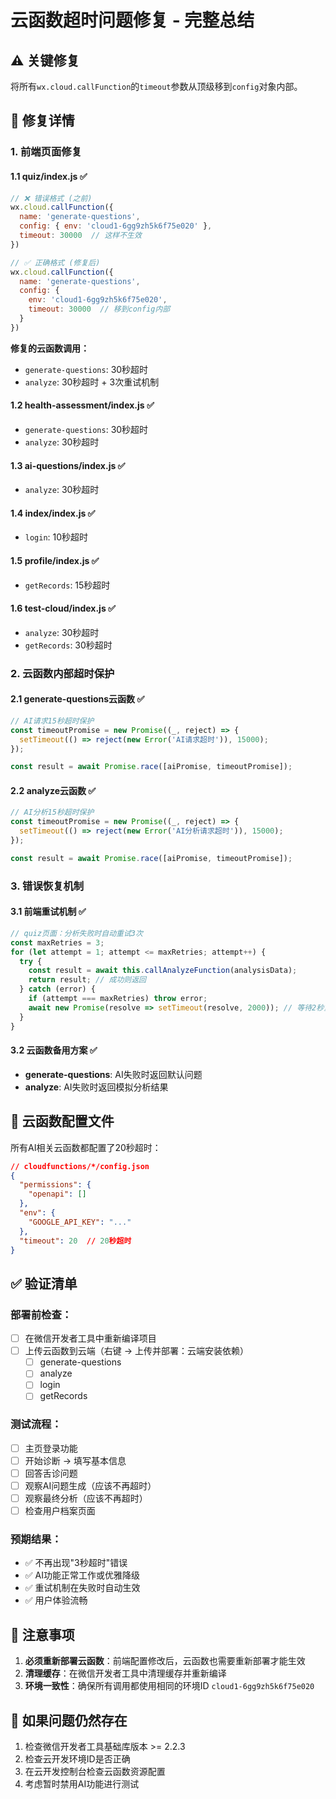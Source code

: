 # 云函数超时问题修复 - 完整总结

## ⚠️ 关键修复
将所有`wx.cloud.callFunction`的`timeout`参数从顶级移到`config`对象内部。

## 📝 修复详情

### 1. 前端页面修复

#### 1.1 quiz/index.js ✅ 
```javascript
// ❌ 错误格式 (之前)
wx.cloud.callFunction({
  name: 'generate-questions',
  config: { env: 'cloud1-6gg9zh5k6f75e020' },
  timeout: 30000  // 这样不生效
})

// ✅ 正确格式 (修复后)
wx.cloud.callFunction({
  name: 'generate-questions',
  config: { 
    env: 'cloud1-6gg9zh5k6f75e020',
    timeout: 30000  // 移到config内部
  }
})
```

**修复的云函数调用：**
- `generate-questions`: 30秒超时
- `analyze`: 30秒超时 + 3次重试机制

#### 1.2 health-assessment/index.js ✅
- `generate-questions`: 30秒超时
- `analyze`: 30秒超时

#### 1.3 ai-questions/index.js ✅  
- `analyze`: 30秒超时

#### 1.4 index/index.js ✅
- `login`: 10秒超时

#### 1.5 profile/index.js ✅
- `getRecords`: 15秒超时

#### 1.6 test-cloud/index.js ✅
- `analyze`: 30秒超时
- `getRecords`: 30秒超时

### 2. 云函数内部超时保护

#### 2.1 generate-questions云函数 ✅
```javascript
// AI请求15秒超时保护
const timeoutPromise = new Promise((_, reject) => {
  setTimeout(() => reject(new Error('AI请求超时')), 15000);
});

const result = await Promise.race([aiPromise, timeoutPromise]);
```

#### 2.2 analyze云函数 ✅
```javascript
// AI分析15秒超时保护
const timeoutPromise = new Promise((_, reject) => {
  setTimeout(() => reject(new Error('AI分析请求超时')), 15000);
});

const result = await Promise.race([aiPromise, timeoutPromise]);
```

### 3. 错误恢复机制

#### 3.1 前端重试机制 ✅
```javascript
// quiz页面：分析失败时自动重试3次
const maxRetries = 3;
for (let attempt = 1; attempt <= maxRetries; attempt++) {
  try {
    const result = await this.callAnalyzeFunction(analysisData);
    return result; // 成功则返回
  } catch (error) {
    if (attempt === maxRetries) throw error;
    await new Promise(resolve => setTimeout(resolve, 2000)); // 等待2秒重试
  }
}
```

#### 3.2 云函数备用方案 ✅
- **generate-questions**: AI失败时返回默认问题
- **analyze**: AI失败时返回模拟分析结果

## 🔧 云函数配置文件
所有AI相关云函数都配置了20秒超时：

```json
// cloudfunctions/*/config.json
{
  "permissions": {
    "openapi": []
  },
  "env": {
    "GOOGLE_API_KEY": "..."
  },
  "timeout": 20  // 20秒超时
}
```

## ✅ 验证清单

### 部署前检查：
- [ ] 在微信开发者工具中重新编译项目
- [ ] 上传云函数到云端（右键 -> 上传并部署：云端安装依赖）
  - [ ] generate-questions
  - [ ] analyze
  - [ ] login
  - [ ] getRecords

### 测试流程：
- [ ] 主页登录功能
- [ ] 开始诊断 -> 填写基本信息
- [ ] 回答舌诊问题
- [ ] 观察AI问题生成（应该不再超时）
- [ ] 观察最终分析（应该不再超时）
- [ ] 检查用户档案页面

### 预期结果：
- ✅ 不再出现"3秒超时"错误
- ✅ AI功能正常工作或优雅降级
- ✅ 重试机制在失败时自动生效
- ✅ 用户体验流畅

## 🚨 注意事项

1. **必须重新部署云函数**：前端配置修改后，云函数也需要重新部署才能生效
2. **清理缓存**：在微信开发者工具中清理缓存并重新编译
3. **环境一致性**：确保所有调用都使用相同的环境ID `cloud1-6gg9zh5k6f75e020`

## 🔄 如果问题仍然存在

1. 检查微信开发者工具基础库版本 >= 2.2.3
2. 检查云开发环境ID是否正确
3. 在云开发控制台检查云函数资源配置
4. 考虑暂时禁用AI功能进行测试